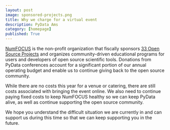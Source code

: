```yaml
---
layout: post
image: sponsored-projects.png
title: Why we charge for a virtual event
description: PyData Ams
category: [homepage]
published: True
---
```


[NumFOCUS](https://www.numfocus.org) is the non-profit organization that fiscally sponsors [33 Open Source Projects](https://numfocus.org/sponsored-projects) 
and organizes community-driven educational programs for users and developers of open source scientific tools. 
Donations from PyData conferences account for a significant portion of our annual operating budget and enable us to 
continue giving back to the open source community. 

While there are no costs this year for a venue or catering, there are still costs associated with bringing the event online.
We also need to continue paying fixed costs to keep NumFOCUS healthy so we can keep PyData alive, as well as continue 
supporting the open source community.

We hope you understand the difficult situation we are currently in and can support us during this time so that we can
keep supporting you in the future.
